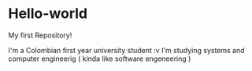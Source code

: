 # Hello-world
My first Repository!

I'm a Colombian first year university student :v
I'm studying systems and computer engineerig ( kinda like software engeneering ) 
